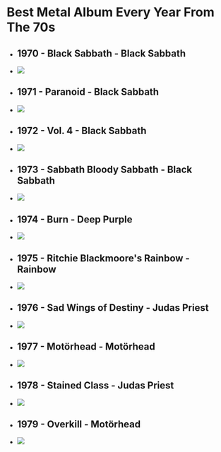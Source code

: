# Best Metal Album Every Year From The 70s

* ## 1970 - Black Sabbath - Black Sabbath
* ![](img/metalsg/bs.webp)

* ## 1971 - Paranoid - Black Sabbath
* ![](img/metalsg/paranoid.webp)

* ## 1972 - Vol. 4 - Black Sabbath
* ![](img/metalsg/vol4.webp)

* ## 1973 - Sabbath Bloody Sabbath - Black Sabbath
* ![](img/metalsg/sbs.webp)

* ## 1974 - Burn - Deep Purple
* ![](img/metalsg/burn.webp)

* ## 1975 - Ritchie Blackmoore's Rainbow - Rainbow
* ![](img/metalsg/rbmr.webp)

* ## 1976 - Sad Wings of Destiny - Judas Priest
* ![](img/metalsg/swod.webp)

* ## 1977 - Motörhead - Motörhead
* ![](img/metalsg/mh.webp)

* ## 1978 - Stained Class - Judas Priest
* ![](img/metalsg/sc.webp)

* ## 1979 - Overkill - Motörhead
* ![](img/metalsg/ok.webp)
